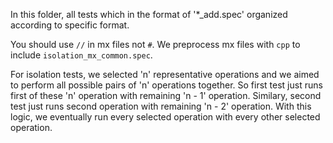 In this folder, all tests which in the format of '*_add.spec' organized
according to specific format.

You should use `//` in mx files not `#`. We preprocess mx files with `cpp` to
include `isolation_mx_common.spec`.

For isolation tests, we selected 'n' representative operations and we aimed to
perform all possible pairs of 'n' operations together. So first test just runs
first of these 'n' operation with remaining 'n - 1' operation. Similary, second
test just runs second operation with remaining 'n - 2' operation. With this
logic, we eventually run every selected operation with every other selected
operation.
